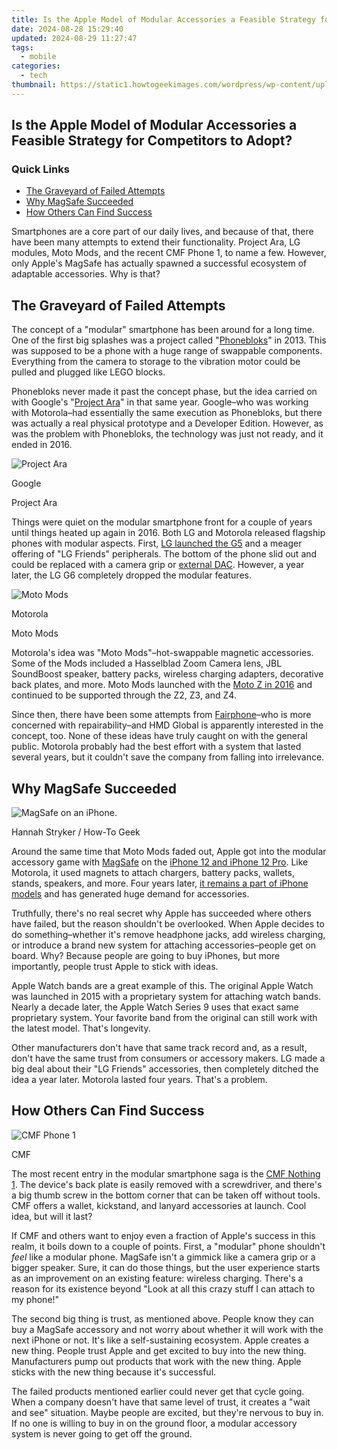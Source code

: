 ```yaml
---
title: Is the Apple Model of Modular Accessories a Feasible Strategy for Competitors to Adopt?
date: 2024-08-28 15:29:40
updated: 2024-08-29 11:27:47
tags:
  - mobile
categories:
  - tech
thumbnail: https://static1.howtogeekimages.com/wordpress/wp-content/uploads/2024/07/iphone-magsafe-and-accessories2.jpg
---
```


## Is the Apple Model of Modular Accessories a Feasible Strategy for Competitors to Adopt?

### Quick Links

* [The Graveyard of Failed Attempts](https://screen-mirror.techidaily.com/guide-to-mirror-your-oppo-f25-pro-5g-to-other-android-devices-drfone-by-drfone-android/)
* [Why MagSafe Succeeded](https://win-solutions.techidaily.com/fallout-4-how-to-fix-extended-waiting-periods-and-load-faster/)
* [How Others Can Find Success](https://screen-mirror.techidaily.com/recommended-best-applications-for-mirroring-your-honor-magic-6-screen-drfone-by-drfone-android/)

 Smartphones are a core part of our daily lives, and because of that, there have been many attempts to extend their functionality. Project Ara, LG modules, Moto Mods, and the recent CMF Phone 1, to name a few. However, only Apple's MagSafe has actually spawned a successful ecosystem of adaptable accessories. Why is that?

##  The Graveyard of Failed Attempts

 The concept of a "modular" smartphone has been around for a long time. One of the first big splashes was a project called "[Phonebloks](https://en.wikipedia.org/wiki/Phonebloks)" in 2013\. This was supposed to be a phone with a huge range of swappable components. Everything from the camera to storage to the vibration motor could be pulled and plugged like LEGO blocks.

 Phonebloks never made it past the concept phase, but the idea carried on with Google's "[Project Ara](https://en.wikipedia.org/wiki/Project%5FAra)" in that same year. Google–who was working with Motorola–had essentially the same execution as Phonebloks, but there was actually a real physical prototype and a Developer Edition. However, as was the problem with Phonebloks, the technology was just not ready, and it ended in 2016.

![Project Ara](https://static1.howtogeekimages.com/wordpress/wp-content/uploads/2024/07/project-ara.png) 

Google

Project Ara

 Things were quiet on the modular smartphone front for a couple of years until things heated up again in 2016\. Both LG and Motorola released flagship phones with modular aspects. First, [LG launched the G5](https://en.wikipedia.org/wiki/LG%5FG5) and a meager offering of "LG Friends" peripherals. The bottom of the phone slid out and could be replaced with a camera grip or [external DAC](https://tiktok-video-files.techidaily.com/new-in-2024-secrets-of-crafting-an-exclusive-identifier-on-tiktok/). However, a year later, the LG G6 completely dropped the modular features.

![Moto Mods](https://static1.howtogeekimages.com/wordpress/wp-content/uploads/2024/07/moto-mods.png) 

Motorola

Moto Mods

 Motorola's idea was "Moto Mods"–hot-swappable magnetic accessories. Some of the Mods included a Hasselblad Zoom Camera lens, JBL SoundBoost speaker, battery packs, wireless charging adapters, decorative back plates, and more. Moto Mods launched with the [Moto Z in 2016](https://en.wikipedia.org/wiki/Moto%5FZ) and continued to be supported through the Z2, Z3, and Z4\. 

 Since then, there have been some attempts from [Fairphone](https://extra-tips.techidaily.com/2024-approved-capture-the-spectacular-with-nikon-d500-in-4k/)–who is more concerned with repairability–and HMD Global is apparently interested in the concept, too. None of these ideas have truly caught on with the general public. Motorola probably had the best effort with a system that lasted several years, but it couldn't save the company from falling into irrelevance.

##  Why MagSafe Succeeded

![MagSafe on an iPhone.](https://static1.howtogeekimages.com/wordpress/wp-content/uploads/2023/09/52533931426_9c32e8d1a7_o.jpg) 

Hannah Stryker / How-To Geek  
  
 Around the same time that Moto Mods faded out, Apple got into the modular accessory game with [MagSafe](https://techno-recovery.techidaily.com/mastering-regional-adjustments-how-to-update-regions-on-your-iphone/) on the [iPhone 12 and iPhone 12 Pro](https://fix-guide.techidaily.com/how-to-fix-the-soft-bricked-motorola-edgeplus-2023-drfone-by-drfone-fix-android-problems-fix-android-problems/). Like Motorola, it used magnets to attach chargers, battery packs, wallets, stands, speakers, and more. Four years later, [it remains a part of iPhone models](https://screen-mirror.techidaily.com/recommended-best-applications-for-mirroring-your-samsung-galaxy-a15-4g-screen-drfone-by-drfone-android/) and has generated huge demand for accessories.

 Truthfully, there's no real secret why Apple has succeeded where others have failed, but the reason shouldn't be overlooked. When Apple decides to do something–whether it's remove headphone jacks, add wireless charging, or introduce a brand new system for attaching accessories–people get on board. Why? Because people are going to buy iPhones, but more importantly, people trust Apple to stick with ideas.

 Apple Watch bands are a great example of this. The original Apple Watch was launched in 2015 with a proprietary system for attaching watch bands. Nearly a decade later, the Apple Watch Series 9 uses that exact same proprietary system. Your favorite band from the original can still work with the latest model. That's longevity.

 Other manufacturers don't have that same track record and, as a result, don't have the same trust from consumers or accessory makers. LG made a big deal about their "LG Friends" accessories, then completely ditched the idea a year later. Motorola lasted four years. That's a problem.

##  How Others Can Find Success

![CMF Phone 1](https://static1.howtogeekimages.com/wordpress/wp-content/uploads/2024/07/cmf-nothing-1.jpg) 

CMF

 The most recent entry in the modular smartphone saga is the [CMF Nothing 1](https://www.androidpolice.com/cmf-phone-1-review/). The device's back plate is easily removed with a screwdriver, and there's a big thumb screw in the bottom corner that can be taken off without tools. CMF offers a wallet, kickstand, and lanyard accessories at launch. Cool idea, but will it last?

 If CMF and others want to enjoy even a fraction of Apple's success in this realm, it boils down to a couple of points. First, a "modular" phone shouldn't _feel_ like a modular phone. MagSafe isn't a gimmick like a camera grip or a bigger speaker. Sure, it can do those things, but the user experience starts as an improvement on an existing feature: wireless charging. There's a reason for its existence beyond "Look at all this crazy stuff I can attach to my phone!"

 The second big thing is trust, as mentioned above. People know they can buy a MagSafe accessory and not worry about whether it will work with the next iPhone or not. It's like a self-sustaining ecosystem. Apple creates a new thing. People trust Apple and get excited to buy into the new thing. Manufacturers pump out products that work with the new thing. Apple sticks with the new thing because it's successful.

 The failed products mentioned earlier could never get that cycle going. When a company doesn't have that same level of trust, it creates a "wait and see" situation. Maybe people are excited, but they're nervous to buy in. If no one is willing to buy in on the ground floor, a modular accessory system is never going to get off the ground.

<ins class="adsbygoogle"
     style="display:block"
     data-ad-format="autorelaxed"
     data-ad-client="ca-pub-7571918770474297"
     data-ad-slot="1223367746"></ins>



<ins class="adsbygoogle"
     style="display:block"
     data-ad-client="ca-pub-7571918770474297"
     data-ad-slot="8358498916"
     data-ad-format="auto"
     data-full-width-responsive="true"></ins>

